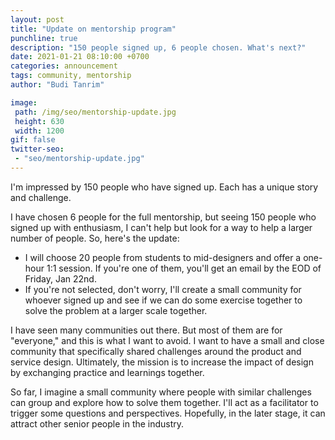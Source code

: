```yaml
---
layout: post
title: "Update on mentorship program"
punchline: true
description: "150 people signed up, 6 people chosen. What's next?"
date: 2021-01-21 08:10:00 +0700
categories: announcement
tags: community, mentorship
author: "Budi Tanrim"

image:
 path: /img/seo/mentorship-update.jpg
 height: 630
 width: 1200
gif: false
twitter-seo: 
 - "seo/mentorship-update.jpg"
---
```


I'm impressed by 150 people who have signed up. Each has a unique story and challenge.

I have chosen 6 people for the full mentorship, but seeing 150 people who signed up with enthusiasm, I can't help but look for a way to help a larger number of people. So, here's the update:

- I will choose 20 people from students to mid-designers and offer a one-hour 1:1 session. If you're one of them, you'll get an email by the EOD of Friday, Jan 22nd.
- If you're not selected, don't worry, I'll create a small community for whoever signed up and see if we can do some exercise together to solve the problem at a larger scale together.

I have seen many communities out there. But most of them are for "everyone," and this is what I want to avoid. I want to have a small and close community that specifically shared challenges around the product and service design. Ultimately, the mission is to increase the impact of design by exchanging practice and learnings together.

So far, I imagine a small community where people with similar challenges can group and explore how to solve them together. I'll act as a facilitator to trigger some questions and perspectives. Hopefully, in the later stage, it can attract other senior people in the industry.
